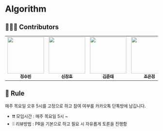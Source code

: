 # Algorithm

## 🙋🏻‍♂️ Contributors
<table>
  <tr>
    <td align="center"><a href="https://github.com/SoobinJung1013"><img src="https://avatars.githubusercontent.com/u/76704035?v=4" width="120px;" alt=""/><br /><sub><b>정수빈</b></sub></a><br /></td>
    <td align="center"><a href="https://github.com/Gloom-shin"><img src="https://avatars.githubusercontent.com/u/104331549?v=4" width="120px;" alt=""/><br /><sub><b>신창호</b></sub></a><br /></td>
   <td align="center"><a href="https://github.com/sronger"><img src="https://avatars.githubusercontent.com/u/79131091?v=4" width="120px;" alt=""/><br /><sub><b>김준태</b></sub></a><br /></td>
    <td align="center"><a href="https://github.com/EunJung516"><img src="https://avatars.githubusercontent.com/u/65918936?v=4" width="120px;" alt=""/><br /><sub><b>조은정</b></sub></a><br /></td>
    <td align="center"><a href="https://github.com/roasted-penguin"><img src="https://avatars.githubusercontent.com/u/43606521?v=4" width="120px;" alt=""/><br /><sub><b>권순우</b></sub></a><br /></td>
    <td align="center"><a href="https://github.com/inh2613"><img src="https://avatars.githubusercontent.com/u/62206617?v=4" width="120px;" alt=""/><br /><sub><b>정인희</b></sub></a><br /></td>
    <td align="center"><a href="https://github.com/gwbaik9717"><img src="https://avatars.githubusercontent.com/u/94460569?v=4" width="120px;" alt=""/><br /><sub><b>백건우</b></sub></a><br /></td>
    <td align="center"><a href="https://github.com/binary-h0"><img src="https://avatars.githubusercontent.com/u/50613940?v=4" width="120px;" alt=""/><br /><sub><b>이진호</b></sub></a><br /></td>
  </tr>
</table>

## 📌 Rule
매주 목요일 오후 5시를 고정으로 하고 참여 여부를 카카오톡 단톡방에 남깁니다.
* ❗❗ 모임시간 : 매주 목요일 5시 ~ 
* ❕❕ 리뷰방법 : PR을 기본으로 하고 필요 시 자유롭게 토론을 진행함
<br><br>
